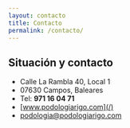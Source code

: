 ```yaml
---
layout: contacto
title: Contacto
permalink: /contacto/
---
```


## Situación y contacto

* Calle La Rambla 40, Local 1
* 07630 Campos, Baleares
* Tel: **971 16 04 71**
* [www.podologiarigo.com](/)
* [podologia@podologiarigo.com](mailto:podologia@podologiarigo.com)
  
